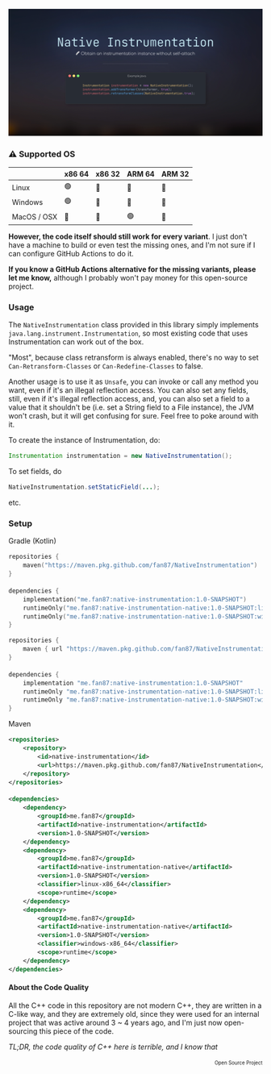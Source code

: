 ![banner](assets/banner.png)

### ⚠️️ Supported OS
|             | x86 64 | x86 32 | ARM 64 | ARM 32 |
|-------------|--------|--------|--------|--------|
| Linux       | 🟢     | 🔴     | 🔴     | 🔴     |
| Windows     | 🟢     | 🔴     | 🔴     | 🔴     |
| MacOS / OSX | 🔴     | 🔴     | 🟢     | 🔴     |

**However, the code itself should still work for every variant**. I
just don't have a machine to build or even test the missing ones, and I'm not sure
if I can configure GitHub Actions to do it.

**If you know a GitHub Actions alternative for the missing variants, please let me know,**
although I probably won't pay money for this open-source project.

### Usage
The `NativeInstrumentation` class provided in this library simply
implements `java.lang.instrument.Instrumentation`, so most existing code that
uses Instrumentation can work out of the box.

"Most", because class retransform is always enabled, there's no way
to set `Can-Retransform-Classes` or `Can-Redefine-Classes` to false.


Another usage is to use it as `Unsafe`, you can invoke or call any method you want, even if it's an illegal 
reflection access. You can also set any fields, still, even if it's illegal reflection access, and,
you can also set a field to a value that it shouldn't be (i.e. set a String field to a File instance),
the JVM won't crash, but it will get confusing for sure. Feel free to poke around with it.


To create the instance of Instrumentation, do:

```java
Instrumentation instrumentation = new NativeInstrumentation();
```

To set fields, do

```java
NativeInstrumentation.setStaticField(...);
```

etc.

### Setup

Gradle (Kotlin)
```kotlin
repositories {
    maven("https://maven.pkg.github.com/fan87/NativeInstrumentation")
}

dependencies {
    implementation("me.fan87:native-instrumentation:1.0-SNAPSHOT")
    runtimeOnly("me.fan87:native-instrumentation-native:1.0-SNAPSHOT:linux-x86_64")
    runtimeOnly("me.fan87:native-instrumentation-native:1.0-SNAPSHOT:windows-x86_64")
}
```

```groovy
repositories {
    maven { url "https://maven.pkg.github.com/fan87/NativeInstrumentation" }
}

dependencies {
    implementation "me.fan87:native-instrumentation:1.0-SNAPSHOT"
    runtimeOnly "me.fan87:native-instrumentation-native:1.0-SNAPSHOT:linux-x86_64"
    runtimeOnly "me.fan87:native-instrumentation-native:1.0-SNAPSHOT:windows-x86_64"
}
```

Maven

```xml
<repositories>
    <repository>
        <id>native-instrumentation</id>
        <url>https://maven.pkg.github.com/fan87/NativeInstrumentation</url>
    </repository>
</repositories>

<dependencies>
    <dependency>
        <groupId>me.fan87</groupId>
        <artifactId>native-instrumentation</artifactId>
        <version>1.0-SNAPSHOT</version>
    </dependency>
    <dependency>
        <groupId>me.fan87</groupId>
        <artifactId>native-instrumentation-native</artifactId>
        <version>1.0-SNAPSHOT</version>
        <classifier>linux-x86_64</classifier>
        <scope>runtime</scope>
    </dependency>
    <dependency>
        <groupId>me.fan87</groupId>
        <artifactId>native-instrumentation-native</artifactId>
        <version>1.0-SNAPSHOT</version>
        <classifier>windows-x86_64</classifier>
        <scope>runtime</scope>
    </dependency>
</dependencies>
```

#### About the Code Quality
All the C++ code in this repository are not modern C++, they are
written in a C-like way, and they are extremely old, since they were used
for an internal project that was active around 3 ~ 4 years ago, and I'm just
now open-sourcing this piece of the code.

*TL;DR, the code quality of C++ here is terrible, and I know that*

<p align="right"><sub><sup>Open Source Project</sup></sub></p>